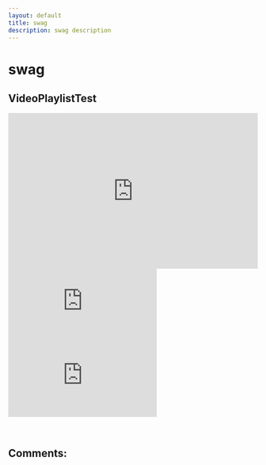 ```yaml
---
layout: default
title: swag
description: swag description
---
```

# swag

## VideoPlaylistTest

<iframe width="560" height="315" style="width:100%" src="https://www.youtube.com/embed/videoseries?list=PLx0sYbCqOb8TBPRdmBHs5Iftvv9TPboYG" title="YouTube" frameborder="0" allow="accelerometer; autoplay; clipboard-write; encrypted-media; gyroscope; picture-in-picture" allowfullscreen></iframe>

<div class="twitch">
  <div class="twitch-video">
    <iframe
      src="https://player.twitch.tv/?channel=monstercat&!autoplay&parent=paroyer.github.io&autoplay=false"
      frameborder="0"
      scrolling="no"
      title="myFrameTwitchVideo"
      allowfullscreen="true">
    </iframe>
  </div>
  <div class="twitch-chat">
    <iframe
      frameborder="0"
      scrolling="no"
      title="myFrameTwitchChat"
      src="https://www.twitch.tv/embed/monstercat/chat?darkpopout&parent=paroyer.github.io">
    </iframe>
  </div>
</div>

&nbsp;&nbsp;&nbsp;&nbsp;&nbsp;&nbsp; 




## Comments:

<script src="https://utteranc.es/client.js"
        repo="Paroyer/Comment" 
        issue-term="pathname"
        theme="github-dark"
        label="Comment"
        crossorigin="anonymous"
        async>
</script>  

